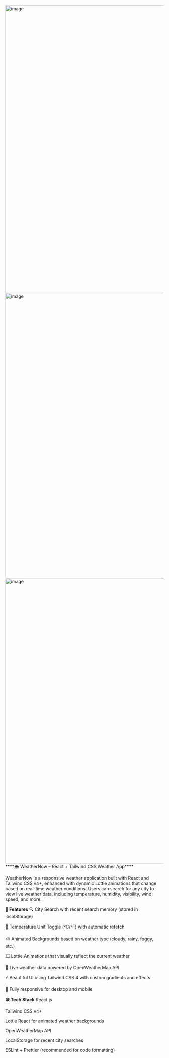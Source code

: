 <img width="1907" height="914" alt="image" src="https://github.com/user-attachments/assets/6c214f06-8723-4885-9b20-4f4bf8f221f8" />
<img width="1886" height="906" alt="image" src="https://github.com/user-attachments/assets/af7bb7c1-c49f-4538-a46c-9c48cbef4821" />
<img width="1876" height="905" alt="image" src="https://github.com/user-attachments/assets/44220cb4-3735-4760-bb30-f894ea9bbd99" />
****🌦️ WeatherNow – React + Tailwind CSS Weather App****

WeatherNow is a responsive weather application built with React and Tailwind CSS v4+, enhanced with dynamic Lottie animations that change based on real-time weather conditions. Users can search for any city to view live weather data, including temperature, humidity, visibility, wind speed, and more.

**🔧 Features**
🔍 City Search with recent search memory (stored in localStorage)

🌡️ Temperature Unit Toggle (°C/°F) with automatic refetch

⛅ Animated Backgrounds based on weather type (cloudy, rainy, foggy, etc.)

🎞️ Lottie Animations that visually reflect the current weather

💨 Live weather data powered by OpenWeatherMap API

⚡ Beautiful UI using Tailwind CSS 4 with custom gradients and effects

📱 Fully responsive for desktop and mobile

**🛠️ Tech Stack**
React.js

Tailwind CSS v4+

Lottie React for animated weather backgrounds

OpenWeatherMap API

LocalStorage for recent city searches

ESLint + Prettier (recommended for code formatting)

